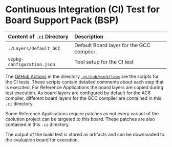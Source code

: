 # Continuous Integration (CI) Test for Board Support Pack (BSP)

Content of `.ci` Directory   | Description
:----------------------------|:-----------------
`./Layers/Default_GCC`       | Default Board layer for the GCC compiler.
`vcpkg-configuration.json`   | Tool setup for the CI test

The [GitHub Actions](https://github.com/Open-CMSIS-Pack/ST_NUCLEO-L152RE_BSP/tree/main/README.md#github-actions) in the directory [`.github/workflows`](https://github.com/Open-CMSIS-Pack/ST_NUCLEO-L152RE_BSP/tree/main/.github/workflows) are the scripts for the CI tests. These scripts contain detailed comments about each step that is executed.
For Reference Applications the board layers are copied during test execution. As board layers are configured by default for the AC6 compiler, different board layers for the GCC compiler are contained in this `.ci` directory.

Some Reference Applications require patches as not every variant of the csolution project can be targeted to this board. These patches are also contained in this `.ci` directory.

The output of the build test is stored as artifacts and can be downloaded to the evaluation board for execution.
